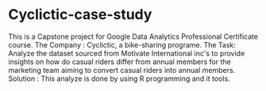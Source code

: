 # Cyclictic-case-study
This is a Capstone project for Google Data Analytics Professional Certificate course. The Company : Cyclictic, a bike-sharing programe. The Task: Analyze the dataset sourced from Motivate International inc's to provide insights on how do casual riders differ from annual members for the marketing team aiming to convert casual riders into annual members. Solution : This analyze is done by using R programming and it tools.
